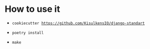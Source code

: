 # How to use it

* <code>cookiecutter https://github.com/KisulkensIO/django-standart</code>

* <code>poetry install</code>

* <code>make</code>